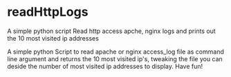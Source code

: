 # readHttpLogs
A simple python script Read http access apche, nginx logs and prints out the 10 most visited ip addresses

A simple python Script to read apache or nginx access_log file as command line argument
and returns the 10 most visited ip's, tweaking the file you can deside the number
of most visited ip addresses to display. Have fun!

